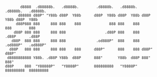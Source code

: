            d8888  .d88888b.   .d8888b.        .d8888b.   .d8888b.   .d8888b.   .d8888b.  
          d88888 d88P" "Y88b d88P  Y88b      d88P  Y88b d88P  Y88b d88P  Y88b d88P  Y88b 
         d88P888 888     888 888    888             888 888    888        888        888 
        d88P 888 888     888 888                  .d88P 888    888      .d88P      .d88P 
       d88P  888 888     888 888              .od888P"  888    888  .od888P"   .od888P"  
      d88P   888 888     888 888    888      d88P"      888    888 d88P"      d88P"      
     d8888888888 Y88b. .d88P Y88b  d88P      888"       Y88b  d88P 888"       888"       
    d88P     888  "Y88888P"   "Y8888P"       888888888   "Y8888P"  888888888  888888888  

